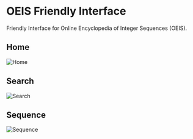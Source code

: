 # OEIS Friendly Interface
Friendly Interface for Online Encyclopedia of Integer Sequences (OEIS).

## Home
![Home](https://i.imgur.com/84112eT.png)
## Search
![Search](https://i.imgur.com/ALFvM3u.png)
## Sequence
![Sequence](https://i.imgur.com/SU6srmh.png)

